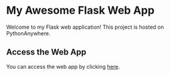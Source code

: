# My Awesome Flask Web App

Welcome to my Flask web application! This project is hosted on PythonAnywhere.

## Access the Web App

You can access the web app by clicking [here](https://gmkm.pythonanywhere.com/).
